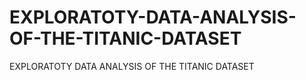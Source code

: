 # EXPLORATOTY-DATA-ANALYSIS-OF-THE-TITANIC-DATASET
EXPLORATOTY DATA ANALYSIS OF THE TITANIC DATASET

